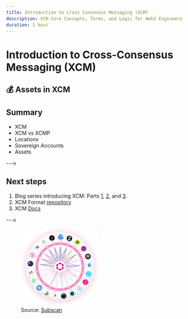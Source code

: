 ```yaml
---
title: Introduction to Cross Consensus Messaging (XCM)
description: XCM Core Concepts, Terms, and Logic for Web3 Engineers
duration: 1 hour
---
```


# Introduction to Cross-Consensus Messaging (XCM)

## 💰 Assets in XCM

## Summary

<pba-flex center>

- XCM
- XCM vs XCMP
- Locations
- Sovereign Accounts
- Assets

---v

## Next steps

<pba-flex center>

1. Blog series introducing XCM: Parts [1](https://medium.com/polkadot-network/xcm-the-cross-consensus-message-format-3b77b1373392), [2](https://medium.com/polkadot-network/xcm-part-ii-versioning-and-compatibility-b313fc257b83), and [3](https://medium.com/polkadot-network/xcm-part-iii-execution-and-error-management-ceb8155dd166).
2. XCM Format [repository](https://github.com/paritytech/xcm-format)
3. XCM [Docs](https://paritytech.github.io/xcm-docs/)

---v

<figure>
    <img rounded style="width: 50%;" src="../img/subscan-xcm-dashboard.png" />
    <figcaption>Source: <a href="https://polkadot.subscan.io/xcm_dashboard">Subscan</a></figcaption>
</figure>
